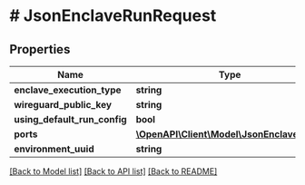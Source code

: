 # # JsonEnclaveRunRequest

## Properties

Name | Type | Description | Notes
------------ | ------------- | ------------- | -------------
**enclave_execution_type** | **string** |  | [optional]
**wireguard_public_key** | **string** |  | [optional]
**using_default_run_config** | **bool** |  | [optional]
**ports** | [**\OpenAPI\Client\Model\JsonEnclavePort[]**](JsonEnclavePort.md) |  | [optional]
**environment_uuid** | **string** |  | [optional]

[[Back to Model list]](../../README.md#models) [[Back to API list]](../../README.md#endpoints) [[Back to README]](../../README.md)
